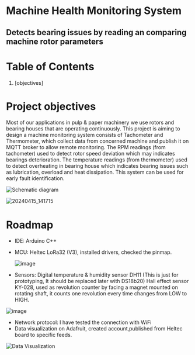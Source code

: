 # Machine Health Monitoring System
## Detects bearing issues by reading an comparing machine rotor parameters
# Table of Contents
1. [objectives]

# Project objectives
Most of our applications in pulp & paper machinery we use rotors and bearing houses that are operating continuously. This project is aiming to design a machine monitoring system consists of  Tachometer and Thermometer, which collect data from concerned machine and publish it on MQTT broker to allow remote monitoring. 
The RPM readings (from tachometer)  used to detect rotor speed deviation which may indicates bearings deterioration. The temperature readings (from thermometer)  used to detect overheating in bearing house which indicates bearing issues such as lubrication, overload and heat dissipation.
This system can be used for early fault identification.



![Schematic diagram](https://github.com/Jad-Samaan/LNU-IoT-Course-Project/assets/163136017/f6e26a2e-687c-4d11-8c76-6cc45bdcce7a)


![20240415_141715](https://github.com/Jad-Samaan/LNU-IoT-Course-Project/assets/163136017/3132adbf-2a09-4e60-a677-89ec5974d787)


# Roadmap
- IDE: Arduino C++
- MCU: Heltec LoRa32 (V3), installed drivers, checked the pinmap.

  ![image](https://github.com/Jad-Samaan/LNU-IoT-Course-Project/assets/163136017/2ff06d71-5ec2-4bda-ac15-b1c0d1682b32)

- Sensors:
    Digital temperature & humidity sensor DH11 (This is just for prototyping, It should be replaced later with DS18b20)
    Hall effect sensor KY-028, used as revolution counter by facing a magnet mounted on rotating shaft, it counts one revolution every time changes from LOW to HIGH.

 ![image](https://github.com/Jad-Samaan/LNU-IoT-Course-Project/assets/163136017/5328e4bc-d4de-45e9-a305-41a79c144c62)


  

  
- Network protocol: I have tested the connection with WiFi
- Data visualization on Adafruit, created account,published from Heltec board to specific feeds.

![Data Visualization](https://github.com/Jad-Samaan/LNU-IoT-Course-Project/assets/163136017/33615433-03e2-4222-a217-3f1c0668dff3)


